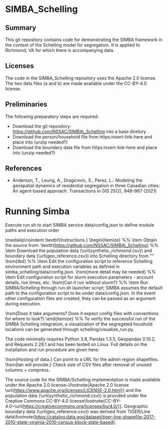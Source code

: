 # SIMBA_Schelling

## Summary
This git repository contains code for demonstrating the SIMBA framework in the context of the Schelling model for segregation. It is applied to Richmond, VA for which there is accompanying data. 

## Licenses
The code in the SIMBA_Schelling repository uses the Apache 2.0 license. The two data files (a and b) are made available under the CC-BY-4.0 license.

## Preliminaries
The following preparatory steps are required:
- Download the git repository: https://github.com/NSSAC/SIMBA\_Schelling into a base diretory <yournamehere>.
- Download the person/household file from https:insert-link-here and place into <someplace> (unzip needed?)
- Download the boundary data file from https:insert-link-here and place into <someplace> (unzip needed?)

## References
- Anderson, T., Leung, A., Dragicevic, S., Perez, L.: Modeling the geospatial dynamics of residential segregation in three Canadian cities: An agent-based approach. Transactions in GIS 25(2), 948–967 (2021)
  

# Running Simba
Execute run.sh to start SIMBA service
data/config.json to define module paths and execution order




\medskip\noindent
\textbf{Instructions.}
\begin{itemize}
%%
\item Obtain the source from: \texttt{https://github.com/NSSAC/SIMBA\_Schelling} 
%%
\item Download the population data (\url{synthetic_richmond.csv}) and boundary data (\url{geo_reference.csv}) into Schelling directory from "" \hsm{tbd} 
%%
\item Edit the configuration script to reference Schelling environment path and execution variables as defined in simba\_schelling/data/config.json. \hsm{more detail may be needed}
%%
\item Edit configuration script for slurm execution parameters - account details, run times, etc. 
\hsm{Can it run without slurm?}
%%
\item Run SIMBA/Schelling through run.sh launcher script; SIMBA assumes the default path to the configuration script to be under data/config.json. In the event other configuration files are created, they can be passed as an argument during execution. 

\hsm{Does it take arguments? Does it expect config files with conventions for where to look?}
\end{itemize}
%%
To verify the successful run of the SIMBA Schelling integration, a visualization of the segregated houshold locations can be generated through schelling/visualize\_run.py. 



The code minimally requires Python 3.8, Pandas 1.3.5, Geopandas 0.10.2, and Requests 2.28.1 and has been tested on Linux. Full details on the installation and run procedure are given here: 


\hsm{Hosting of data.} Can point to a URL for the admin region shapefiles. \hsm{Ian will provide.} Check size of CSV files after removal of unused columns + compress.


The source code for the SIMBA/Schelling implementation is made available under the Apache 2.0 license~\footnote{Apache 2.0 license \url{https://www.apache.org/licenses/LICENSE-2.0.html}} and the population data (\url{synthetic_richmond.csv}) is provided under the Creative Commons CC-BY-4.0 license\footnote{CC-BY-4.0~\url{https://creativecommons.org/licenses/by/4.0/}}. Geographic boundary data (\url{geo_reference.csv}) was derived from TIGER/Line data\footnote{https://catalog.data.gov/dataset/tiger-line-shapefile-2017-2010-state-virginia-2010-census-block-state-based}. 
